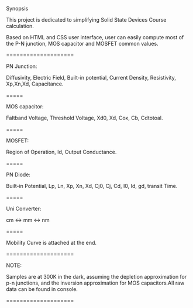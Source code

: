 Synopsis

This project is dedicated to simplifying Solid State Devices Course calculation.

Based on HTML and CSS user interface, user can easily compute most of the P-N junction, MOS capacitor and MOSFET common values. 


====================

PN Junction:

Diffusivity, Electric Field, Built-in potential, Current Density, Resistivity, Xp,Xn,Xd, Capacitance. 

=====

MOS capacitor:

Faltband Voltage, Threshold Voltage,  Xd0, Xd, Cox, Cb, Cdtotoal.

=====

MOSFET:

Region of Operation, Id, Output Conductance.

=====

PN Diode:

Built-in Potential, Lp, Ln, Xp, Xn, Xd, Cj0, Cj, Cd, I0, Id, gd, transit Time.

=====

Uni Converter:

cm <-> mm <-> nm

=====

Mobility Curve is attached at the end. 


====================

NOTE:

Samples are at 300K in the dark, assuming the depletion approximation for p-n junctions, and the inversion approximation for MOS capacitors.All raw data can be found in console.


====================

